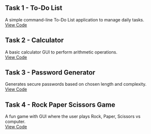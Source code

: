 ## Task 1 - To-Do List
A simple command-line To-Do List application to manage daily tasks.  
[View Code](./Task-1-ToDoList/todo_list.py)

## Task 2 - Calculator
A basic calculator GUI to perform arithmetic operations.  
[View Code](./task-2-calculator/Basic_calculator.py)

## Task 3 - Password Generator
Generates secure passwords based on chosen length and complexity.  
[View Code](./Task-3-PasswordGenerator/password_Generator.py)

## Task 4 - Rock Paper Scissors Game
A fun game with GUI where the user plays Rock, Paper, Scissors vs computer.  
[View Code](./Task-4-RockPaperScissors/RockPaperScissors.py)
